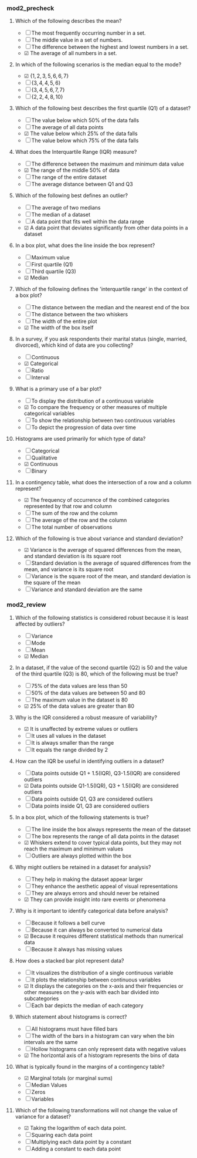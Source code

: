 ### mod2_precheck

1.  Which of the following describes the mean?
    * ☐ The most frequently occurring number in a set.
    * ☐ The middle value in a set of numbers.
    * ☐ The difference between the highest and lowest numbers in a set.
    * ☑ The average of all numbers in a set.

2.  In which of the following scenarios is the median equal to the mode?
    * ☑ $\{1,2,3,5,6,6,7\}$
    * ☐ $\{3,4,4,5,6\}$
    * ☐ $\{3,4,5,6,7,7\}$
    * ☐ $\{2,2,4,8,10\}$

3.  Which of the following best describes the first quartile (Q1) of a dataset?
    * ☐ The value below which 50% of the data falls
    * ☐ The average of all data points
    * ☑ The value below which 25% of the data falls
    * ☐ The value below which 75% of the data falls

4.  What does the Interquartile Range (IQR) measure?
    * ☐ The difference between the maximum and minimum data value
    * ☑ The range of the middle 50% of data
    * ☐ The range of the entire dataset
    * ☐ The average distance between Q1 and Q3

5.  Which of the following best defines an outlier?
    * ☐ The average of two medians
    * ☐ The median of a dataset
    * ☐ A data point that fits well within the data range
    * ☑ A data point that deviates significantly from other data points in a dataset

6.  In a box plot, what does the line inside the box represent?
    * ☐ Maximum value
    * ☐ First quartile (Q1)
    * ☐ Third quartile (Q3)
    * ☑ Median

7.  Which of the following defines the 'interquartile range' in the context of a box plot?
    * ☐ The distance between the median and the nearest end of the box
    * ☐ The distance between the two whiskers
    * ☐ The width of the entire plot
    * ☑ The width of the box itself

8.  In a survey, if you ask respondents their marital status (single, married, divorced), which kind of data are you collecting?
    * ☐ Continuous
    * ☑ Categorical
    * ☐ Ratio
    * ☐ Interval

9.  What is a primary use of a bar plot?
    * ☐ To display the distribution of a continuous variable
    * ☑ To compare the frequency or other measures of multiple categorical variables
    * ☐ To show the relationship between two continuous variables
    * ☐ To depict the progression of data over time

10. Histograms are used primarily for which type of data?
    * ☐ Categorical
    * ☐ Qualitative
    * ☑ Continuous
    * ☐ Binary

11. In a contingency table, what does the intersection of a row and a column represent?
    * ☑ The frequency of occurrence of the combined categories represented by that row and column
    * ☐ The sum of the row and the column
    * ☐ The average of the row and the column
    * ☐ The total number of observations

12. Which of the following is true about variance and standard deviation?
    * ☑ Variance is the average of squared differences from the mean, and standard deviation is its square root
    * ☐ Standard deviation is the average of squared differences from the mean, and variance is its square root
    * ☐ Variance is the square root of the mean, and standard deviation is the square of the mean
    * ☐ Variance and standard deviation are the same

### mod2_review

1.  Which of the following statistics is considered robust because it is least affected by outliers?
    * ☐ Variance
    * ☐ Mode
    * ☐ Mean
    * ☑ Median

2.  In a dataset, if the value of the second quartile (Q2) is 50 and the value of the third quartile (Q3) is 80, which of the following must be true?
    * ☐ 75% of the data values are less than 50
    * ☐ 50% of the data values are between 50 and 80
    * ☐ The maximum value in the dataset is 80
    * ☑ 25% of the data values are greater than 80

3.  Why is the IQR considered a robust measure of variability?
    * ☑ It is unaffected by extreme values or outliers
    * ☐ It uses all values in the dataset
    * ☐ It is always smaller than the range
    * ☐ It equals the range divided by 2

4.  How can the IQR be useful in identifying outliers in a dataset?
    * ☐ Data points outside Q1 + 1.5(IQR), Q3-1.5(IQR) are considered outliers
    * ☑ Data points outside Q1-1.5(IQR), Q3 + 1.5(IQR) are considered outliers
    * ☐ Data points outside Q1, Q3 are considered outliers
    * ☐ Data points inside Q1, Q3 are considered outliers

5.  In a box plot, which of the following statements is true?
    * ☐ The line inside the box always represents the mean of the dataset
    * ☐ The box represents the range of all data points in the dataset
    * ☑ Whiskers extend to cover typical data points, but they may not reach the maximum and minimum values
    * ☐ Outliers are always plotted within the box

6.  Why might outliers be retained in a dataset for analysis?
    * ☐ They help in making the dataset appear larger
    * ☐ They enhance the aesthetic appeal of visual representations
    * ☐ They are always errors and should never be retained
    * ☑ They can provide insight into rare events or phenomena

7.  Why is it important to identify categorical data before analysis?
    * ☐ Because it follows a bell curve
    * ☐ Because it can always be converted to numerical data
    * ☑ Because it requires different statistical methods than numerical data
    * ☐ Because it always has missing values

8.  How does a stacked bar plot represent data?
    * ☐ It visualizes the distribution of a single continuous variable
    * ☐ It plots the relationship between continuous variables
    * ☑ It displays the categories on the x-axis and their frequencies or other measures on the y-axis with each bar divided into subcategories
    * ☐ Each bar depicts the median of each category

9.  Which statement about histograms is correct?
    * ☐ All histograms must have filled bars
    * ☐ The width of the bars in a histogram can vary when the bin intervals are the same
    * ☐ Hollow histograms can only represent data with negative values
    * ☑ The horizontal axis of a histogram represents the bins of data

10. What is typically found in the margins of a contingency table?
    * ☑ Marginal totals (or marginal sums)
    * ☐ Median Values
    * ☐ Zeros
    * ☐ Variables
    
11. Which of the following transformations will not change the value of variance for a dataset?
    * ☑ Taking the logarithm of each data point.
    * ☐ Squaring each data point
    * ☐ Multiplying each data point by a constant
    * ☐ Adding a constant to each data point